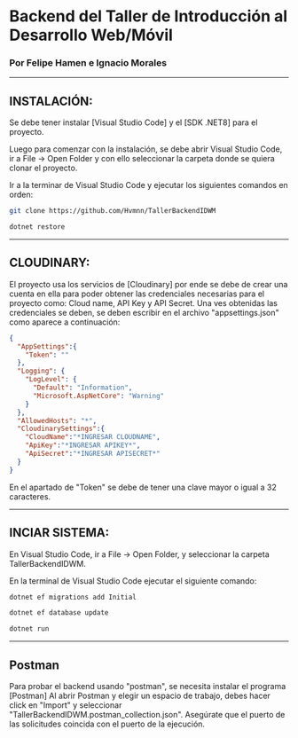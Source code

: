 # Backend del Taller de Introducción al Desarrollo Web/Móvil

### Por Felipe Hamen e Ignacio Morales
****

## INSTALACIÓN:
Se debe tener instalar [Visual Studio Code] y el [SDK .NET8] para el proyecto.

Luego para comenzar con la instalación, se debe abrir Visual Studio Code, ir a File -> Open Folder y con ello seleccionar la carpeta donde se quiera clonar el proyecto.

Ir a la terminar de Visual Studio Code y ejecutar los siguientes comandos en orden:

```bash
git clone https://github.com/Hvmnn/TallerBackendIDWM
```

```bash
dotnet restore
```
****
## CLOUDINARY:
El proyecto usa los servicios de [Cloudinary] por ende se debe de crear una cuenta en ella para poder obtener las credenciales necesarias para el proyecto como: Cloud name, API Key y API Secret.
Una ves obtenidas las credenciales se deben, se deben escribir en el archivo "appsettings.json" como aparece a continuación:

```json
{
  "AppSettings":{
    "Token": ""
  },
  "Logging": {
    "LogLevel": {
      "Default": "Information",
      "Microsoft.AspNetCore": "Warning"
    }
  },
  "AllowedHosts": "*",
  "CloudinarySettings":{
    "CloudName":"*INGRESAR CLOUDNAME",
    "ApiKey":"*INGRESAR APIKEY*",
    "ApiSecret":"*INGRESAR APISECRET*"
  }
}
```
En el apartado de "Token" se debe de tener una clave mayor o igual a 32 caracteres.

****
## INCIAR SISTEMA:
En Visual Studio Code, ir a File -> Open Folder, y seleccionar la carpeta TallerBackendIDWM.

En la terminal de Visual Studio Code ejecutar el siguiente comando:

```bash
dotnet ef migrations add Initial
```

```bash
dotnet ef database update
```

```bash
dotnet run
```

****
## Postman

Para probar el backend usando "postman", se necesita instalar el programa [Postman]
Al abrir Postman y elegir un espacio de trabajo, debes hacer click en "Import" y seleccionar "TallerBackendIDWM.postman_collection.json".
Asegúrate que el puerto de las solicitudes coincida con el puerto de la ejecución.
